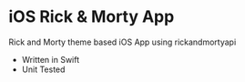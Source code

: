 # iOS Rick & Morty App

Rick and Morty theme based iOS App using rickandmortyapi

- Written in Swift
- Unit Tested